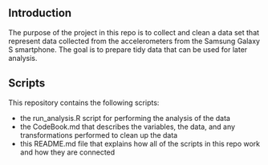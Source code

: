 ## Introduction
The purpose of the project in this repo is to collect and clean a data set that represent data collected from the accelerometers from the Samsung Galaxy S smartphone. 
The goal is to prepare tidy data that can be used for later analysis. 

## Scripts
This repository contains the following scripts:
* the run_analysis.R script for performing the analysis of the data
* the CodeBook.md that describes the variables, the data, and any transformations performed to clean up the data
* this README.md file that explains how all of the scripts in this repo work and how they are connected